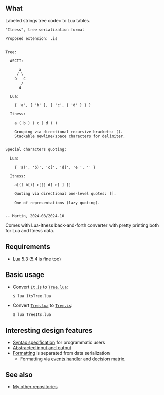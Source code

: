 ## What

Labeled strings tree codec to Lua tables.

```
"Itness", tree serialization format

Proposed extension: .is


Tree:

  ASCII:

      a
     / \
    b   c
       /
      d

  Lua:

    { 'a', { 'b' }, { 'c', { 'd' } } }

  Itness:

    a ( b ) ( c ( d ) )

    Grouping via directional recursive brackets: ().
    Stackable newline/space characters for delimiter.


Special characters quoting:

  Lua:

    { 'a(', 'b)', 'c[', 'd]', 'e ', '' }

  Itness:

    a[(] b[)] c[[] d] e[ ] []

    Quoting via directional one-level quotes: [].

    One of representations (lazy quoting).


-- Martin, 2024-08/2024-10
```

Comes with Lua-Itness back-and-forth converter with pretty printing
both for Lua and Itness data.


## Requirements

* Lua 5.3 (5.4 is fine too)


## Basic usage

* Convert [`It.is`](It.is) to [`Tree.lua`](Tree.lua):

  ```$ lua ItsTree.lua```

* Convert [`Tree.lua`](Tree.lua) to [`Tree.is`](Tree.is):

  ```$ lua TreeIts.lua```


## Interesting design features

* [Syntax specification](Iteness/Syntax.lua) for programmatic users
* [Abstracted input and output](workshop/concepts/StreamIo/)
* [Formatting](Itness/Serializer/) is separated from data serialization
  * Formatting via [events handler](Itness/Serializer/DelimitersWriter/OnEvent.lua)
    and decision matrix.


## See also

  * [My other repositories](https://github.com/martin-eden/contents)
